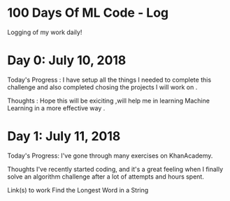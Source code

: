 # 100 Days Of ML Code - Log
Logging of my work daily!

# Day 0: July 10, 2018

Today's Progress : I have setup all the things I needed to complete this challenge and also completed chosing the projects I will work on .

Thoughts : Hope this will be exiciting ,will help me in learning Machine Learning in a more effective way .

# Day 1: July 11, 2018

Today's Progress: I've gone through many exercises on KhanAcademy.

Thoughts I've recently started coding, and it's a great feeling when I finally solve an algorithm challenge after a lot of attempts and hours spent.

Link(s) to work Find the Longest Word in a String
